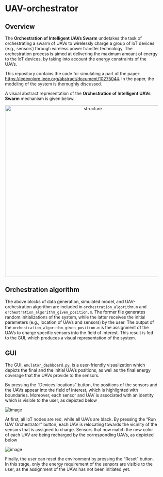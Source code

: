 # UAV-orchestrator
## Overview
The **Orchestration of Intelligent UAVs Swarm** undetakes the task of orchestrating a swarm of UAVs to wirelessly charge a group of IoT devices (e.g., sensors) through wireless power transfer technology. The orchestration process is aimed at delivering the maximum amount of energy to the IoT devices, by taking into account the energy constraints of the UAVs.

This repository contains the code for simulating a part of the paper: https://ieeexplore.ieee.org/abstract/document/10275044. In the paper, the modeling of the system is thoroughly discussed.

 A visual abstract representation of the **Orchestration of Intelligent UAVs Swarm** mechanism is given below.

<p align="center">
<img width="563" alt="structure" src="https://github.com/wcipAUTH/UAV-orchestrator/assets/148755699/27e2dfbc-25b8-4c05-bc76-d6d1b8a8e296">
</p>


## Orchestration algorithm

The above blocks of data generation, simulated model, and UAV-orchestration algorithm are included in `orchestration_algorithm.m` and `orchestration_algorithm_given_position.m`.
The former file generates random initializations of the system, while the latter receives the initial parameters (e.g., location of UAVs and sensors) by the user.
The output of the `orchestration_algorithm_given_position.m` is the assignment of the UAVs to charge specific sensors into the field of interest. This result is fed to the GUI, which produces a visual representation of the system.

## GUI
The GUI, `emulator_dashboard.py`,  is a user-friendly visualization which depicts the final and the initial UAVs positions, as well as the final energy coverage that the UAVs provide to the sensors. 

By pressing the “Devices locations” button, the positions of the sensors and the UAVs appear into the field of interest, which is highlighted with boundaries. Moreover, each sensor and UAV is associated with an identity which is visible to the user, as depicted below

![image](https://github.com/wcipAUTH/UAV-orchestrator/assets/148755699/52b007c7-847d-4130-b3cd-99d9c766b4f9)

At first, all IoT nodes are red, while all UAVs are black. By pressing the “Run UAV Orchestrator” button, each UAV is relocating towards the vicinity of the sensors that is assigned to charge. Sensors that now match the new color of each UAV are being recharged by the corresponding UAVs, as depicted below

![image](https://github.com/wcipAUTH/UAV-orchestrator/assets/148755699/70ca6054-1ac1-44c1-80e7-70bd5f9cd993)

Finally, the user can reset the environment by pressing the “Reset” button. In this stage, only the energy requirement of the sensors are visible to the user, as the assignment of the UAVs has not been initiated yet. 
